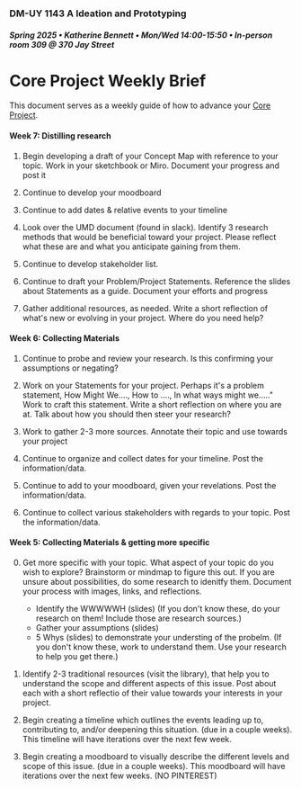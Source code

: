 ### DM-UY 1143 A Ideation and Prototyping
##### Spring 2025 • Katherine Bennett • Mon/Wed 14:00-15:50 • In-person room 309 @ 370 Jay Street


# Core Project Weekly Brief

This document serves as a weekly guide of how to advance your [Core Project](Midterm.md).

#### Week 7: Distilling research

1. Begin developing a draft of your Concept Map with reference to your topic. Work in your sketchbook or Miro. Document your progress and post it

2. Continue to develop your moodboard

3. Continue to add dates & relative events to your timeline

4. Look over the UMD document (found in slack). Identify 3 research methods that would be beneficial toward your project. Please reflect what these are and what you anticipate gaining from them.

5. Continue to develop stakeholder list.

6. Continue to draft your Problem/Project Statements. Reference the slides about Statements as a guide. Document your efforts and progress

7. Gather additional resources, as needed. Write a short reflection of what's new or evolving in your project. Where do you need help?

#### Week 6: Collecting Materials 

1. Continue to probe and review your research. Is this confirming your assumptions or negating?

2. Work on your Statements for your project. Perhaps it's a problem statement, How Might We...., How to ...., In what ways might we....." Work to craft this statement. Write a short reflection on where you are at. Talk about how you should then steer your research?

3. Work to gather 2-3 more sources. Annotate their topic and use towards your project

4. Continue to organize and collect dates for your timeline. Post the information/data.

5. Continue to add to your moodboard, given your revelations. Post the information/data.

6. Continue to collect various stakeholders with regards to your topic. Post the information/data.

#### Week 5: Collecting Materials & getting more specific

0. Get more specific with your topic. What aspect of your topic do you wish to explore? Brainstorm or mindmap to figure this out. If you are unsure about possibilities, do some research to idenitfy them. Document your process with images, links, and reflections.
	- Identify the WWWWWH (slides) (If you don't know these, do your research on them! Include those are research sources.)
	- Gather your assumptions (slides)
	- 5 Whys (slides) to demonstrate your understing of the probelm. (If you don't know these, work to understand them. Use your research to help you get there.)

1. Identify 2-3 traditional resources (visit the library), that help you to understand the scope and different aspects of this issue. Post about each with a short reflectio of their value towards your interests in your project. 

2. Begin creating a timeline which outlines the events leading up to, contributing to, and/or deepening this situation. (due in a couple weeks). This timeline will have iterations over the next few week.

3. Begin creating a moodboard to visually describe the different levels and scope of this issue. (due in a couple weeks). This moodboard will have iterations over the next few weeks. (NO PINTEREST)







